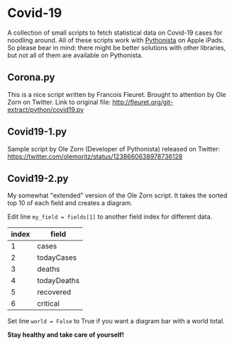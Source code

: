 # Covid-19

A collection of small scripts to fetch statistical data on Covid-19 cases for noodling around. All of these scripts work with [Pythonista](https://itunes.apple.com/us/app/pythonista-3/id1085978097?ls=1&mt=8) on Apple iPads. So please bear in mind: there might be better solutions with other libraries, but not all of them are available on Pythonista.

## Corona.py

This is a nice script written by Francois Fleuret. Brought to attention by Ole Zorn on Twitter. Link to original file: <http://fleuret.org/git-extract/python/covid19.py>

## Covid19-1.py

Sample script by Ole Zorn (Developer of Pythonista) released on Twitter: <https://twitter.com/olemoritz/status/1238660638978736128>

## Covid19-2.py

My somewhat "extended" version of the Ole Zorn script. It takes the sorted top 10 of each field and creates a diagram.

Edit line `my_field = fields[1]` to another field index for different data.

| index | field       |
| ----- | ----------- |
| 1     | cases       |
| 2     | todayCases  |
| 3     | deaths      |
| 4     | todayDeaths |
| 5     | recovered   |
| 6     | critical    |

Set line `world = False` to True if you want a diagram bar with a world total.

**Stay healthy and take care of yourself!**
